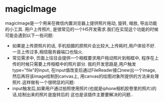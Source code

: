 # magicImage
magicImage是一个用来在微信内置浏览器上提供照片拖动, 旋转, 缩放, 导出功能的小工具.
用户上传照片, 是很常见的一个H5开发需求.我们在实现这个功能的时候可能会遇到以下一些问题:
* 如果是上传原照片的话, 手机拍摄的原照片会比较大,上传耗时,用户体验不好.一旦上传过多,相信服务器端口也恼火.
* 常见需求中, 页面上往往会提供一个相框要求用户拖动照片到相框中, 程序在上传的时候只需要上传相框中的照片部分.
我的开发思路是,用户触发type="file"的input, 在input值改变后通过FileReader接口new出一个image, 然后再将该image绘制到canvas上, 用canvas的绘图对象所提供的方法来处理照片.这样做有一个很明显的问题:
* input触发后,如果用户通过拍照使用照片(也就是iphone相机胶卷里的照片)的话,绘制出来的照片是旋转后的
这也是该插件主要要解决的问题..
